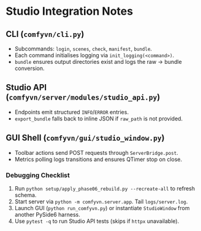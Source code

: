 # Studio Integration Notes

## CLI (`comfyvn/cli.py`)
- Subcommands: `login`, `scenes`, `check`, `manifest`, `bundle`.
- Each command initialises logging via `init_logging(<command>)`.
- `bundle` ensures output directories exist and logs the raw → bundle conversion.

## Studio API (`comfyvn/server/modules/studio_api.py`)
- Endpoints emit structured `INFO`/`ERROR` entries.
- `export_bundle` falls back to inline JSON if `raw_path` is not provided.

## GUI Shell (`comfyvn/gui/studio_window.py`)
- Toolbar actions send POST requests through `ServerBridge.post`.
- Metrics polling logs transitions and ensures QTimer stop on close.

### Debugging Checklist
1. Run `python setup/apply_phase06_rebuild.py --recreate-all` to refresh schema.
2. Start server via `python -m comfyvn.server.app`. Tail `logs/server.log`.
3. Launch GUI (`python run_comfyvn.py`) or instantiate `StudioWindow` from another PySide6 harness.
4. Use `pytest -q` to run Studio API tests (skips if `httpx` unavailable).
